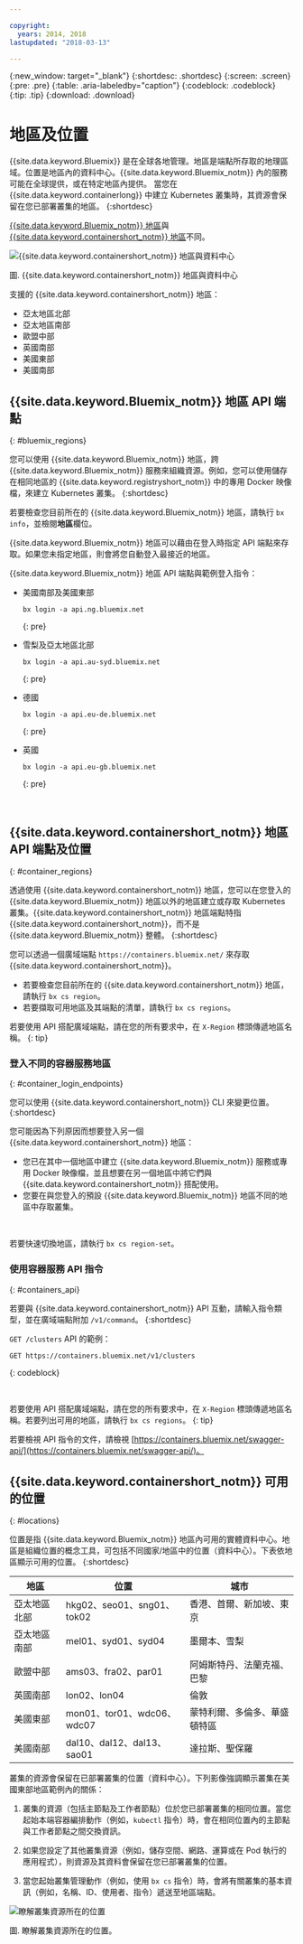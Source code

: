 ```yaml
---

copyright:
  years: 2014, 2018
lastupdated: "2018-03-13"

---
```


{:new_window: target="_blank"}
{:shortdesc: .shortdesc}
{:screen: .screen}
{:pre: .pre}
{:table: .aria-labeledby="caption"}
{:codeblock: .codeblock}
{:tip: .tip}
{:download: .download}

# 地區及位置
{{site.data.keyword.Bluemix}} 是在全球各地管理。地區是端點所存取的地理區域。位置是地區內的資料中心。{{site.data.keyword.Bluemix_notm}} 內的服務可能在全球提供，或在特定地區內提供。
當您在 {{site.data.keyword.containerlong}} 中建立 Kubernetes 叢集時，其資源會保留在您已部署叢集的地區。
{:shortdesc}

[{{site.data.keyword.Bluemix_notm}} 地區](#bluemix_regions)與 [{{site.data.keyword.containershort_notm}} 地區](#container_regions)不同。

![{{site.data.keyword.containershort_notm}} 地區與資料中心](/images/regions.png)

圖. {{site.data.keyword.containershort_notm}} 地區與資料中心

支援的 {{site.data.keyword.containershort_notm}} 地區：
  * 亞太地區北部
  * 亞太地區南部
  * 歐盟中部
  * 英國南部
  * 美國東部
  * 美國南部



## {{site.data.keyword.Bluemix_notm}} 地區 API 端點
{: #bluemix_regions}

您可以使用 {{site.data.keyword.Bluemix_notm}} 地區，跨 {{site.data.keyword.Bluemix_notm}} 服務來組織資源。例如，您可以使用儲存在相同地區的 {{site.data.keyword.registryshort_notm}} 中的專用 Docker 映像檔，來建立 Kubernetes 叢集。
{:shortdesc}

若要檢查您目前所在的 {{site.data.keyword.Bluemix_notm}} 地區，請執行 `bx info`，並檢閱**地區**欄位。

{{site.data.keyword.Bluemix_notm}} 地區可以藉由在登入時指定 API 端點來存取。如果您未指定地區，則會將您自動登入最接近的地區。

{{site.data.keyword.Bluemix_notm}} 地區 API 端點與範例登入指令：

  * 美國南部及美國東部
      ```
      bx login -a api.ng.bluemix.net
      ```
      {: pre}

  * 雪梨及亞太地區北部
      ```
      bx login -a api.au-syd.bluemix.net
      ```
      {: pre}

  * 德國
      ```
      bx login -a api.eu-de.bluemix.net
      ```
      {: pre}

  * 英國
      ```
      bx login -a api.eu-gb.bluemix.net
      ```
      {: pre}



<br />


## {{site.data.keyword.containershort_notm}} 地區 API 端點及位置
{: #container_regions}

透過使用 {{site.data.keyword.containershort_notm}} 地區，您可以在您登入的 {{site.data.keyword.Bluemix_notm}} 地區以外的地區建立或存取 Kubernetes 叢集。{{site.data.keyword.containershort_notm}} 地區端點特指 {{site.data.keyword.containershort_notm}}，而不是 {{site.data.keyword.Bluemix_notm}} 整體。
{:shortdesc}

您可以透過一個廣域端點 `https://containers.bluemix.net/` 來存取 {{site.data.keyword.containershort_notm}}。
* 若要檢查您目前所在的 {{site.data.keyword.containershort_notm}} 地區，請執行 `bx cs region`。
* 若要擷取可用地區及其端點的清單，請執行 `bx cs regions`。

若要使用 API 搭配廣域端點，請在您的所有要求中，在 `X-Region` 標頭傳遞地區名稱。
{: tip}

### 登入不同的容器服務地區
{: #container_login_endpoints}

您可以使用 {{site.data.keyword.containershort_notm}} CLI 來變更位置。
{:shortdesc}

您可能因為下列原因而想要登入另一個 {{site.data.keyword.containershort_notm}} 地區：
  * 您已在其中一個地區中建立 {{site.data.keyword.Bluemix_notm}} 服務或專用 Docker 映像檔，並且想要在另一個地區中將它們與 {{site.data.keyword.containershort_notm}} 搭配使用。
  * 您要在與您登入的預設 {{site.data.keyword.Bluemix_notm}} 地區不同的地區中存取叢集。

</br>

若要快速切換地區，請執行 `bx cs region-set`。

### 使用容器服務 API 指令
{: #containers_api}

若要與 {{site.data.keyword.containershort_notm}} API 互動，請輸入指令類型，並在廣域端點附加 `/v1/command`。
{:shortdesc}

`GET /clusters` API 的範例：
  ```
  GET https://containers.bluemix.net/v1/clusters
  ```
  {: codeblock}

</br>

若要使用 API 搭配廣域端點，請在您的所有要求中，在 `X-Region` 標頭傳遞地區名稱。若要列出可用的地區，請執行 `bx cs regions`。
{: tip}

若要檢視 API 指令的文件，請檢視 [https://containers.bluemix.net/swagger-api/](https://containers.bluemix.net/swagger-api/)。

## {{site.data.keyword.containershort_notm}} 可用的位置
{: #locations}

位置是指 {{site.data.keyword.Bluemix_notm}} 地區內可用的實體資料中心。地區是組織位置的概念工具，可包括不同國家/地區中的位置（資料中心）。下表依地區顯示可用的位置。
{:shortdesc}

| 地區| 位置| 城市|
|--------|----------|------|
| 亞太地區北部| hkg02、seo01、sng01、tok02 | 香港、首爾、新加坡、東京|
| 亞太地區南部| mel01、syd01、syd04| 墨爾本、雪梨|
| 歐盟中部| ams03、fra02、par01        | 阿姆斯特丹、法蘭克福、巴黎|
| 英國南部| lon02、lon04| 倫敦|
| 美國東部| mon01、tor01、wdc06、wdc07| 蒙特利爾、多倫多、華盛頓特區|
| 美國南部| dal10、dal12、dal13、sao01| 達拉斯、聖保羅|

叢集的資源會保留在已部署叢集的位置（資料中心）。下列影像強調顯示叢集在美國東部地區範例內的關係：

1.  叢集的資源（包括主節點及工作者節點）位於您已部署叢集的相同位置。當您起始本端容器編排動作（例如，`kubectl` 指令）時，會在相同位置內的主節點與工作者節點之間交換資訊。

2.  如果您設定了其他叢集資源（例如，儲存空間、網路、運算或在 Pod 執行的應用程式），則資源及其資料會保留在您已部署叢集的位置。

3.  當您起始叢集管理動作（例如，使用 `bx cs` 指令）時，會將有關叢集的基本資訊（例如，名稱、ID、使用者、指令）遞送至地區端點。

![瞭解叢集資源所在的位置](/images/region-cluster-resources.png)

圖. 瞭解叢集資源所在的位置。
